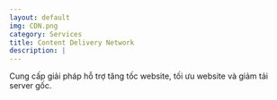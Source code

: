 ```yaml
---
layout: default
img: CDN.png
category: Services
title: Content Delivery Network
description: |
---
```

  Cung cấp giải pháp hỗ trợ tăng tốc website, tối ưu website và giảm tải server gốc.